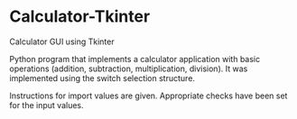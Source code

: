 # Calculator-Tkinter
Calculator GUI using Tkinter

Python program that implements a calculator application with basic operations (addition, subtraction, multiplication, division). 
It was implemented using the switch selection structure.

Instructions for import values are given.
Appropriate checks have been set for the input values.
